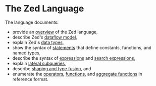 # The Zed Language

The language documents:
* provide an [overview](overview.md) of the Zed language,
* describe Zed's [dataflow model](dataflow-model.md),
* explain Zed's [data types](data-types.md),
* show the syntax of [statements](statements.md) that define constants, functions, and named types,
* describe the syntax of [expressions](expressions.md) and [search expressions](search-expressions.md),
* explain [lateral subqueries](lateral-subqueries.md),
* describe [shaping and type fusion](shaping.md), and
* enumerate the [operators](operators/README.md), [functions](functions/README.md),
and [aggregate functions](aggregates/README.md) in reference format.

